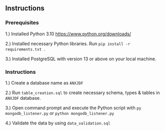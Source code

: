 ## Instructions
### Prerequisites
1.) Installed Python 3.10 https://www.python.org/downloads/

2.) Installed necessary Python libraries. Run `pip install -r requirements.txt `.

3.) Installed PostgreSQL with version 13 or above on your local machine.


### Instructions
1.) Create a database name as `ANXJDF`

2.) Run `table_creation.sql` to create necessary schema, types & tables in `ANXJDF` database.

3.) Open command prompt and execute the Python script with `py mongodb_listener.py` or `python mongodb_listener.py`

4.) Validate the data by using `data_validation.sql`
